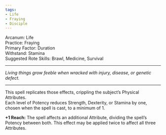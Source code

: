 ```yaml
---
tags:
- Life
- Fraying
- Disciple
---
```


Arcanum: Life\
Practice: Fraying\
Primary Factor: Duration\
Withstand: Stamina\
Suggested Rote Skills: Brawl, Medicine, Survival

---

_Living things grow feeble when wracked with injury, disease, or genetic defect._

---

This spell replicates those effects, crippling the subject’s Physical Attributes.\
Each level of Potency reduces Strength, Dexterity, or Stamina by one, chosen when the spell is cast, to a minimum of 1.

**+1 Reach:** The spell affects an additional Attribute, dividing the spell’s Potency between both. This effect may be applied twice to affect all three Attributes.